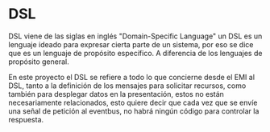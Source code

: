 # DSL

DSL viene de las siglas en inglés "Domain-Specific Language" un DSL es un lenguaje ideado para expresar cierta parte de un sistema, por eso se dice que es un lenguaje de propósito específico. A diferencia de los lenguajes de propósito general.



En este proyecto el DSL se refiere a todo lo que concierne desde el EMI al DSL, tanto a la definición de los mensajes para solicitar recursos, como también para desplegar datos en la presentación, estos no están necesariamente relacionados, esto quiere decir que cada vez que se envíe una señal de petición al eventbus, no habrá ningún código para controlar la respuesta.
